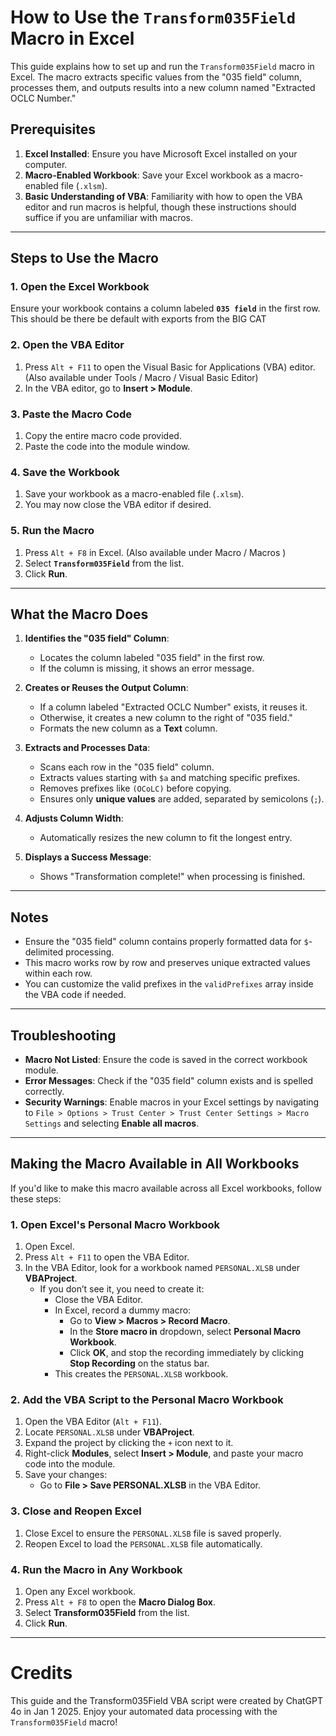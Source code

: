 # How to Use the `Transform035Field` Macro in Excel

This guide explains how to set up and run the `Transform035Field` macro in Excel. The macro extracts specific values from the "035 field" column, processes them, and outputs results into a new column named "Extracted OCLC Number."

## Prerequisites

1. **Excel Installed**: Ensure you have Microsoft Excel installed on your computer.
2. **Macro-Enabled Workbook**: Save your Excel workbook as a macro-enabled file (`.xlsm`).
3. **Basic Understanding of VBA**: Familiarity with how to open the VBA editor and run macros is helpful, though these instructions should suffice if you are unfamiliar with macros.

---

## Steps to Use the Macro

### 1. Open the Excel Workbook
Ensure your workbook contains a column labeled **`035 field`** in the first row. This should be there be default with exports from the BIG CAT

### 2. Open the VBA Editor
1. Press `Alt + F11` to open the Visual Basic for Applications (VBA) editor. (Also available under Tools / Macro / Visual Basic Editor)
2. In the VBA editor, go to **Insert > Module**.

### 3. Paste the Macro Code
1. Copy the entire macro code provided.
2. Paste the code into the module window.

### 4. Save the Workbook
1. Save your workbook as a macro-enabled file (`.xlsm`).
2. You may now close the VBA editor if desired.

### 5. Run the Macro
1. Press `Alt + F8` in Excel. (Also available under Macro / Macros )
2. Select **`Transform035Field`** from the list.
3. Click **Run**.

---

## What the Macro Does

1. **Identifies the "035 field" Column**:
   - Locates the column labeled "035 field" in the first row.
   - If the column is missing, it shows an error message.

2. **Creates or Reuses the Output Column**:
   - If a column labeled "Extracted OCLC Number" exists, it reuses it.
   - Otherwise, it creates a new column to the right of "035 field."
   - Formats the new column as a **Text** column.

3. **Extracts and Processes Data**:
   - Scans each row in the "035 field" column.
   - Extracts values starting with `$a` and matching specific prefixes.
   - Removes prefixes like `(OCoLC)` before copying.
   - Ensures only **unique values** are added, separated by semicolons (`;`).

4. **Adjusts Column Width**:
   - Automatically resizes the new column to fit the longest entry.

5. **Displays a Success Message**:
   - Shows "Transformation complete!" when processing is finished.

---

## Notes

- Ensure the "035 field" column contains properly formatted data for `$`-delimited processing.
- This macro works row by row and preserves unique extracted values within each row.
- You can customize the valid prefixes in the `validPrefixes` array inside the VBA code if needed.

---

## Troubleshooting

- **Macro Not Listed**: Ensure the code is saved in the correct workbook module.
- **Error Messages**: Check if the "035 field" column exists and is spelled correctly.
- **Security Warnings**: Enable macros in your Excel settings by navigating to `File > Options > Trust Center > Trust Center Settings > Macro Settings` and selecting **Enable all macros**.

---

## Making the Macro Available in All Workbooks

If you'd like to make this macro available across all Excel workbooks, follow these steps:

### 1. Open Excel's Personal Macro Workbook
1. Open Excel.
2. Press `Alt + F11` to open the VBA Editor.
3. In the VBA Editor, look for a workbook named `PERSONAL.XLSB` under **VBAProject**.
   - If you don’t see it, you need to create it:
     - Close the VBA Editor.
     - In Excel, record a dummy macro:
       - Go to **View > Macros > Record Macro**.
       - In the **Store macro in** dropdown, select **Personal Macro Workbook**.
       - Click **OK**, and stop the recording immediately by clicking **Stop Recording** on the status bar.
     - This creates the `PERSONAL.XLSB` workbook.

### 2. Add the VBA Script to the Personal Macro Workbook
1. Open the VBA Editor (`Alt + F11`).
2. Locate `PERSONAL.XLSB` under **VBAProject**.
3. Expand the project by clicking the `+` icon next to it.
4. Right-click **Modules**, select **Insert > Module**, and paste your macro code into the module.
5. Save your changes:
   - Go to **File > Save PERSONAL.XLSB** in the VBA Editor.

### 3. Close and Reopen Excel
1. Close Excel to ensure the `PERSONAL.XLSB` file is saved properly.
2. Reopen Excel to load the `PERSONAL.XLSB` file automatically.

### 4. Run the Macro in Any Workbook
1. Open any Excel workbook.
2. Press `Alt + F8` to open the **Macro Dialog Box**.
3. Select **Transform035Field** from the list.
4. Click **Run**.

---
# Credits

This guide and the Transform035Field VBA script were created by ChatGPT 4o in Jan 1 2025. 
Enjoy your automated data processing with the `Transform035Field` macro!